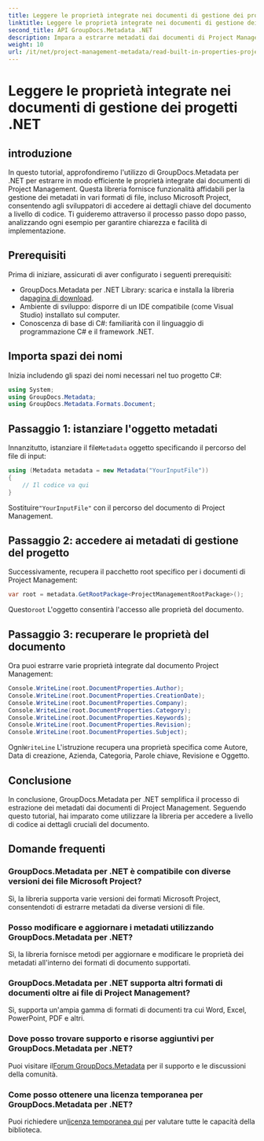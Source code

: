 ```yaml
---
title: Leggere le proprietà integrate nei documenti di gestione dei progetti .NET
linktitle: Leggere le proprietà integrate nei documenti di gestione dei progetti .NET
second_title: API GroupDocs.Metadata .NET
description: Impara a estrarre metadati dai documenti di Project Management utilizzando GroupDocs.Metadata per .NET. Migliora le tue capacità di elaborazione dei documenti.
weight: 10
url: /it/net/project-management-metadata/read-built-in-properties-project-management-documents/
---
```


# Leggere le proprietà integrate nei documenti di gestione dei progetti .NET

## introduzione
In questo tutorial, approfondiremo l'utilizzo di GroupDocs.Metadata per .NET per estrarre in modo efficiente le proprietà integrate dai documenti di Project Management. Questa libreria fornisce funzionalità affidabili per la gestione dei metadati in vari formati di file, incluso Microsoft Project, consentendo agli sviluppatori di accedere ai dettagli chiave del documento a livello di codice. Ti guideremo attraverso il processo passo dopo passo, analizzando ogni esempio per garantire chiarezza e facilità di implementazione.
## Prerequisiti
Prima di iniziare, assicurati di aver configurato i seguenti prerequisiti:
-  GroupDocs.Metadata per .NET Library: scarica e installa la libreria da[pagina di download](https://releases.groupdocs.com/metadata/net/).
- Ambiente di sviluppo: disporre di un IDE compatibile (come Visual Studio) installato sul computer.
- Conoscenza di base di C#: familiarità con il linguaggio di programmazione C# e il framework .NET.

## Importa spazi dei nomi
Inizia includendo gli spazi dei nomi necessari nel tuo progetto C#:
```csharp
using System;
using GroupDocs.Metadata;
using GroupDocs.Metadata.Formats.Document;
```
## Passaggio 1: istanziare l'oggetto metadati
 Innanzitutto, istanziare il file`Metadata` oggetto specificando il percorso del file di input:
```csharp
using (Metadata metadata = new Metadata("YourInputFile"))
{
    // Il codice va qui
}
```
 Sostituire`"YourInputFile"` con il percorso del documento di Project Management.
## Passaggio 2: accedere ai metadati di gestione del progetto
Successivamente, recupera il pacchetto root specifico per i documenti di Project Management:
```csharp
var root = metadata.GetRootPackage<ProjectManagementRootPackage>();
```
Questo`root` L'oggetto consentirà l'accesso alle proprietà del documento.
## Passaggio 3: recuperare le proprietà del documento
Ora puoi estrarre varie proprietà integrate dal documento Project Management:
```csharp
Console.WriteLine(root.DocumentProperties.Author);
Console.WriteLine(root.DocumentProperties.CreationDate);
Console.WriteLine(root.DocumentProperties.Company);
Console.WriteLine(root.DocumentProperties.Category);
Console.WriteLine(root.DocumentProperties.Keywords);
Console.WriteLine(root.DocumentProperties.Revision);
Console.WriteLine(root.DocumentProperties.Subject);
```
 Ogni`WriteLine` L'istruzione recupera una proprietà specifica come Autore, Data di creazione, Azienda, Categoria, Parole chiave, Revisione e Oggetto.

## Conclusione
In conclusione, GroupDocs.Metadata per .NET semplifica il processo di estrazione dei metadati dai documenti di Project Management. Seguendo questo tutorial, hai imparato come utilizzare la libreria per accedere a livello di codice ai dettagli cruciali del documento.

## Domande frequenti
### GroupDocs.Metadata per .NET è compatibile con diverse versioni dei file Microsoft Project?
Sì, la libreria supporta varie versioni dei formati Microsoft Project, consentendoti di estrarre metadati da diverse versioni di file.
### Posso modificare e aggiornare i metadati utilizzando GroupDocs.Metadata per .NET?
Sì, la libreria fornisce metodi per aggiornare e modificare le proprietà dei metadati all'interno dei formati di documento supportati.
### GroupDocs.Metadata per .NET supporta altri formati di documenti oltre ai file di Project Management?
Sì, supporta un'ampia gamma di formati di documenti tra cui Word, Excel, PowerPoint, PDF e altri.
### Dove posso trovare supporto e risorse aggiuntivi per GroupDocs.Metadata per .NET?
 Puoi visitare il[Forum GroupDocs.Metadata](https://forum.groupdocs.com/c/metadata/14) per il supporto e le discussioni della comunità.
### Come posso ottenere una licenza temporanea per GroupDocs.Metadata per .NET?
 Puoi richiedere un[licenza temporanea qui](https://purchase.groupdocs.com/temporary-license/) per valutare tutte le capacità della biblioteca.